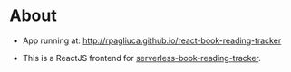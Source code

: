 # About

* App running at: http://rpagliuca.github.io/react-book-reading-tracker

* This is a ReactJS frontend for [serverless-book-reading-tracker](https://github.com/rpagliuca/serverless-book-reading-tracker).
